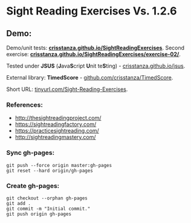 # Sight Reading Exercises Vs. 1.2.6

## Demo:

Demo/unit tests: <a href="http://crisstanza.github.io/SightReadingExercises/" target="_blank"><b>crisstanza.github.io/SightReadingExercises</b></a>.
Second exercise: <a href="http://crisstanza.github.io/SightReadingExercises/exercise-02/" target="_blank"><b>crisstanza.github.io/SightReadingExercises/exercise-02/</b></a>.

Tested under <b>JSUS</b> (<b>J</b>ava<b>S</b>cript <b>U</b>nit te<b>S</b>ting) - <a href="http://crisstanza.github.io/jsus/" target="_blank">crisstanza.github.io/jsus</a>.

External library: <b>TimedScore</b> - <a href="http://github.com/crisstanza/TimedScore/" target="_blank">github.com/crisstanza/TimedScore</a>.

Short URL: <a href="http://tinyurl.com/Sight-Reading-Exercises" target="_blank">tinyurl.com/Sight-Reading-Exercises</a>.

### References:

* http://thesightreadingproject.com/
* https://sightreadingfactory.com/
* https://practicesightreading.com/
* http://sightreadingmastery.com/



### Sync gh-pages:

```
git push --force origin master:gh-pages
git reset --hard origin/gh-pages
```


### Create gh-pages:

```
git checkout --orphan gh-pages
git add .
git commit -m "Initial commit."
git push origin gh-pages
```
